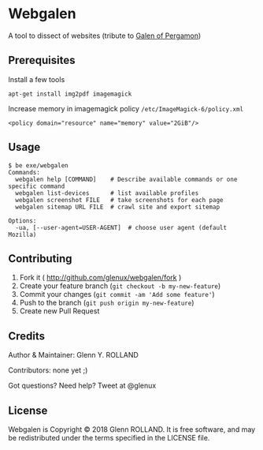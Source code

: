 # Webgalen

A tool to dissect of websites (tribute to [Galen of Pergamon](https://en.wikipedia.org/wiki/Galen))

## Prerequisites

Install a few tools

    apt-get install img2pdf imagemagick

Increase memory in imagemagick policy `/etc/ImageMagick-6/policy.xml`

    <policy domain="resource" name="memory" value="2GiB"/>

## Usage

    $ be exe/webgalen
    Commands:
      webgalen help [COMMAND]    # Describe available commands or one specific command
      webgalen list-devices      # list available profiles
      webgalen screenshot FILE   # take screenshots for each page
      webgalen sitemap URL FILE  # crawl site and export sitemap

    Options:
      -ua, [--user-agent=USER-AGENT]  # choose user agent (default Mozilla)


## Contributing

1. Fork it ( http://github.com/glenux/webgalen/fork )
2. Create your feature branch (`git checkout -b my-new-feature`)
3. Commit your changes (`git commit -am 'Add some feature'`)
4. Push to the branch (`git push origin my-new-feature`)
5. Create new Pull Request


## Credits

Author & Maintainer: Glenn Y. ROLLAND

Contributors: none yet ;)

Got questions? Need help? Tweet at @glenux


## License

Webgalen is Copyright © 2018 Glenn ROLLAND. It is free software, and may be redistributed under the terms specified in the LICENSE file.

